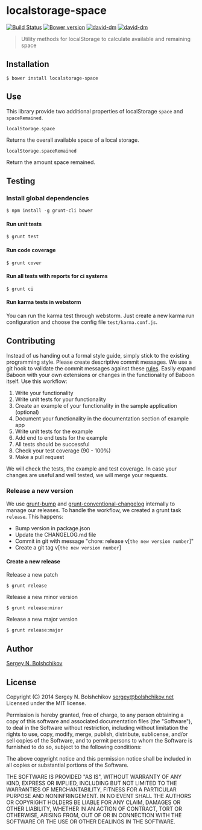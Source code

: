 # localstorage-space
[![Build Status](https://secure.travis-ci.org/bolshchikov/localstorage-space.svg?branch=master)](https://travis-ci.org/bolshchikov/localstorage-space)  [![Bower version](https://badge.fury.io/bo/localstorage-space.svg)](http://badge.fury.io/bo/localstorage-space) [![david-dm](https://david-dm.org/bolshchikov/localstorage-space.svg?theme=shields.io)](https://david-dm.org/bolshchikov/localstorage-space/)
[![david-dm](https://david-dm.org/bolshchikov/localstorage-space/dev-status.svg?theme=shields.io)](https://david-dm.org/bolshchikov/localstorage-space#info=devDependencies&view=table)

> Utility methods for localStorage to calculate available and remaining space

## Installation 
    $ bower install localstorage-space
    
## Use
This library provide two additional properties of localStorage `space` and `spaceRemained`.

    localStorage.space
    
Returns the overall available space of a local storage.

    localStorage.spaceRemained
    
Return the amount space remained.


## Testing
### Install global dependencies

    $ npm install -g grunt-cli bower

#### Run unit tests

    $ grunt test

#### Run code coverage

    $ grunt cover

#### Run all tests with reports for ci systems

    $ grunt ci

#### Run karma tests in webstorm
You can run the karma test through webstorm. Just create a new karma run configuration and choose the config file `test/karma.conf.js`.

## Contributing
Instead of us handing out a formal style guide, simply stick to the existing programming style. Please create descriptive commit messages.
We use a git hook to validate the commit messages against these [rules](https://docs.google.com/document/d/1QrDFcIiPjSLDn3EL15IJygNPiHORgU1_OOAqWjiDU5Y/edit#heading=h.uyo6cb12dt6w).
Easily expand Baboon with your own extensions or changes in the functionality of Baboon itself. Use this workflow:

1. Write your functionality
2. Write unit tests for your functionality
3. Create an example of your functionality in the sample application (optional)
4. Document your functionality in the documentation section of example app
5. Write unit tests for the example
6. Add end to end tests for the example
7. All tests should be successful
8. Check your test coverage (90 - 100%)
9. Make a pull request

We will check the tests, the example and test coverage. In case your changes are useful and well tested, we will merge your requests.

### Release a new version
We use [grunt-bump](https://github.com/vojtajina/grunt-bump) and [grunt-conventional-changelog](https://github.com/btford/grunt-conventional-changelog) internally to manage our releases.
To handle the workflow, we created a grunt task `release`. This happens:

* Bump version in package.json
* Update the CHANGELOG.md file
* Commit in git with message "chore: release v[`the new version number`]"
* Create a git tag v[`the new version number`]

#### Create a new release
Release a new patch

    $ grunt release

Release a new minor version

    $ grunt release:minor

Release a new major version

    $ grunt release:major

## Author
[Sergey N. Bolshchikov](http://bolshchikov.net)

## License
Copyright (C) 2014 Sergey N. Bolshchikov <sergey@bolshchikov.net>
Licensed under the MIT license.

Permission is hereby granted, free of charge, to any person obtaining a copy
of this software and associated documentation files (the "Software"), to deal
in the Software without restriction, including without limitation the rights
to use, copy, modify, merge, publish, distribute, sublicense, and/or sell
copies of the Software, and to permit persons to whom the Software is
furnished to do so, subject to the following conditions:

The above copyright notice and this permission notice shall be included in
all copies or substantial portions of the Software.

THE SOFTWARE IS PROVIDED "AS IS", WITHOUT WARRANTY OF ANY KIND, EXPRESS OR
IMPLIED, INCLUDING BUT NOT LIMITED TO THE WARRANTIES OF MERCHANTABILITY,
FITNESS FOR A PARTICULAR PURPOSE AND NONINFRINGEMENT. IN NO EVENT SHALL THE
AUTHORS OR COPYRIGHT HOLDERS BE LIABLE FOR ANY CLAIM, DAMAGES OR OTHER
LIABILITY, WHETHER IN AN ACTION OF CONTRACT, TORT OR OTHERWISE, ARISING FROM,
OUT OF OR IN CONNECTION WITH THE SOFTWARE OR THE USE OR OTHER DEALINGS IN
THE SOFTWARE.
